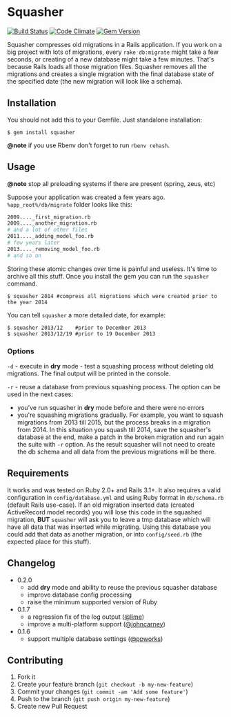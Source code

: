 # Squasher

[![Build Status](https://travis-ci.org/jalkoby/squasher.png?branch=master)](https://travis-ci.org/jalkoby/squasher)
[![Code Climate](https://codeclimate.com/github/jalkoby/squasher.png)](https://codeclimate.com/github/jalkoby/squasher)
[![Gem Version](https://badge.fury.io/rb/squasher.png)](http://badge.fury.io/rb/squasher)

Squasher compresses old migrations in a Rails application. If you work on a big project with lots of migrations, every `rake db:migrate` might take a few seconds, or creating of a new database might take a few minutes. That's because Rails loads all those migration files. Squasher removes all the migrations and creates a single migration with the final database state of the specified date (the new migration will look like a schema).

## Installation

You should not add this to your Gemfile. Just standalone installation:

    $ gem install squasher

**@note** if you use Rbenv don't forget to run `rbenv rehash`.

## Usage

**@note** stop all preloading systems if there are present (spring, zeus, etc)

Suppose your application was created a few years ago. `%app_root%/db/migrate` folder looks like this:
```bash
2009...._first_migration.rb
2009...._another_migration.rb
# and a lot of other files
2011...._adding_model_foo.rb
# few years later
2013...._removing_model_foo.rb
# and so on
```

Storing these atomic changes over time is painful and useless. It's time to archive all this stuff. Once you install the gem you can run the `squasher` command.

    $ squasher 2014 #compress all migrations which were created prior to the year 2014

You can tell `squasher` a more detailed date, for example:

    $ squasher 2013/12    #prior to December 2013
    $ squasher 2013/12/19 #prior to 19 December 2013

### Options

`-d` - execute in **dry** mode - test a squashing process without deleting old migrations. The final output will be
printed in the console.

`-r` - reuse a database from previous squashing process. The option can be used in the next cases:
  - you've run squasher in **dry** mode before and there were no errors
  - you're squashing migrations gradually. For example, you want to squash migrations from 2013 till 2015, but the
process breaks in a migration from 2014. In this situation you squash till 2014, save the squasher's
database at the end, make a patch in the broken migration and run again the suite with `-r` option. As the result
squasher will not need to create the db schema and all data from the previous migrations will be there.

## Requirements

It works and was tested on Ruby 2.0+ and Rails 3.1+. It also requires a valid configuration in `config/database.yml` and using Ruby format in `db/schema.rb` (default Rails use-case).
If an old migration inserted data (created ActiveRecord model records) you will lose this code in the squashed migration, **BUT** `squasher` will ask you to leave a tmp database which will have all data that was inserted while migrating. Using this database you could add that data as another migration, or into `config/seed.rb` (the expected place for this stuff).

## Changelog
- 0.2.0
  - add **dry** mode and ability to reuse the previous squasher database
  - improve database config processing
  - raise the minimum supported version of Ruby
- 0.1.7
  - a regression fix of the log output ([@lime](https://github.com/lime))
  - improve a multi-platform support ([@johncarney](https://github.com/johncarney))
- 0.1.6
  - support multiple database settings ([@ppworks](https://github.com/ppworks))

## Contributing

1. Fork it
2. Create your feature branch (`git checkout -b my-new-feature`)
3. Commit your changes (`git commit -am 'Add some feature'`)
4. Push to the branch (`git push origin my-new-feature`)
5. Create new Pull Request

